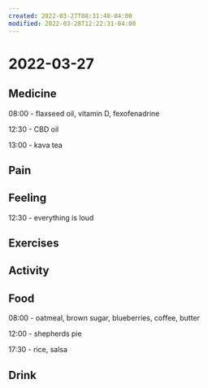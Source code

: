 ```yaml
---
created: 2022-03-27T08:31:40-04:00
modified: 2022-03-28T12:22:31-04:00
---
```


# 2022-03-27

## Medicine

08:00 - flaxseed oil, vitamin D, fexofenadrine

12:30 - CBD oil

13:00 - kava tea

## Pain


## Feeling

12:30 - everything is loud


## Exercises


## Activity


## Food

08:00 - oatmeal, brown sugar, blueberries, coffee, butter

12:00 - shepherds pie

17:30 - rice, salsa


## Drink

